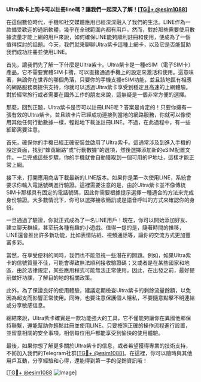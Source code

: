 **Ultra紫卡上网卡可以註冊line嗎？讓我們一起深入了解！[[TG💪+ @esim1088](https://t.me/s/esim1088)]**

在這個數位時代，手機和社交媒體應用已經深深融入了我們的生活。LINE作為一款備受歡迎的通訊軟體，幾乎在全球範圍內都有用戶。然而，對於那些需要使用數據流量才能上網的用戶來說，如何確保LINE能夠順利註冊和使用，便成為了一個值得探討的話題。今天，我們就來聊聊Ultra紫卡這種上網卡，以及它是否能幫助我們成功註冊並使用LINE。

首先，讓我們先了解一下什麼是Ultra紫卡。Ultra紫卡是一種eSIM（電子SIM卡）產品，它不需要實體SIM卡槽，可以直接通過手機上的設定來激活和使用。這意味著，無論你在世界的哪個角落，只要你的手機支援eSIM功能，並且該地區有相應的網路服務商提供支持，你就可以透過Ultra紫卡享受到穩定且高速的上網體驗。對於經常旅行或者需要在國外工作的朋友來說，這無疑是一個非常方便的選擇。

那麼，回到正題，Ultra紫卡是否可以註冊LINE呢？答案是肯定的！只要你擁有一張有效的Ultra紫卡，並且該卡片已經成功連接到當地的網路服務，你就可以像使用其他任何行動數據一樣，輕鬆地下載並註冊LINE。不過，在此過程中，有一些細節需要注意。

首先，確保你的手機已經正確安裝並啟用了Ultra紫卡。這通常涉及到進入手機的設定頁面，找到“蜂窩網路”或“行動數據”的選項，然後選擇添加新的eSIM配置文件。一旦完成這些步驟，你的手機就會自動獲取到一個可用的IP地址，這樣才能正常上網。

接下來，打開應用商店下載最新的LINE版本。如果你是第一次使用LINE，系統會要求你輸入電話號碼進行驗證。這裡需要注意的是，由於Ultra紫卡並不像傳統SIM卡那樣具有固定的電話號碼，因此你需要根據提示選擇一種適合的方法來完成身份驗證。大多數情況下，你可以選擇接收簡訊或是語音呼叫的方式來確認你的身份。

一旦通過了驗證，你就正式成為了一名LINE用戶！現在，你可以開始添加好友、建立聊天群組，甚至玩各種有趣的小遊戲。值得一提的是，隨著時間的推移，LINE還會推出許多新功能，比如表情貼紙、視頻通話等，讓你的交流方式更加豐富多彩。

當然，在享受便利的同時，我們也不能忽視一些潛在的問題。例如，如果Ultra紫卡的信號質量不佳，可能會導致無法順利接收驗證碼；又或者是在某些國家和地區，由於法律規定，某些應用程式可能無法正常使用。因此，在出發之前，最好提前做好功課，了解目的地的相關政策。

此外，為了保證良好的使用體驗，建議定期檢查Ultra紫卡的剩餘流量餘額，以免因為超支而影響正常使用。同時，也要注意保護個人隱私，不要隨意點擊不明連結或分享敏感信息。

總結來說，Ultra紫卡確實是一款功能強大的工具，它不僅能夠讓你在異國他鄉保持聯繫，還能幫助你輕鬆註冊並使用LINE。只要按照正確的操作流程進行設置，並留意相關的安全事項，相信每位用戶都能享受到愉快的使用體驗。

最後，如果你想了解更多關於Ultra紫卡的信息，或者希望獲得專業的技術支持，不妨加入我們的Telegram社群[[TG💪+ @esim1088](https://t.me/s/esim1088)]。在這裡，你可以隨時與其他用戶互動，分享經驗和心得，還能得到第一手的促銷資訊哦！

[[TG💪+ @esim1088](https://t.me/s/esim1088) ![Image](https://i.postimg.cc/4NQfJmqS/Snipaste-2025-05-13-00-14-12.png)]